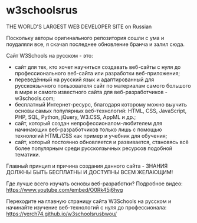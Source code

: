 # w3schoolsrus
 THE WORLD'S LARGEST WEB DEVELOPER SITE on Russian

Поскольку авторы оригинального репозитория сошли с ума и поудаляли все, я скачал последнее обновление бранча и залил сюда. 

 Сайт W3Schools на русском - это:
- сайт для тех, кто хочет научиться создавать веб-сайты с нуля до профессионального веб-сайта или разработки веб-приложения;
- переведённый на русский язык и адаптированный для русскоязычного пользователя сайт по материалам самого большого в мире и самого известного сайта для веб-разработчиков - w3schools.com;
- бесплатный Интернет-ресурс, благодаря которому можно выучить основы самых популярных веб-технологий: HTML, CSS, JavaScript, PHP, SQL, Python, jQuery, W3.CSS, AppML и др.;
- сайт, который создан непрофессионалом-любителем для начинающих веб-разработчиков только лишь с помощью технологий HTML/CSS как пример и учебник для обучения;
- сайт, который постоянно обновляется и развивается, становясь всё более популярным среди русскоязычных ресурсов подобной тематики. 

Главный принцип и причина создания данного сайта - ЗНАНИЯ ДОЛЖНЫ БЫТЬ БЕСПЛАТНЫ И ДОСТУПНЫ ВСЕМ ЖЕЛАЮЩИМ!

Где лучше всего изучать основы веб-разработки?
Подробное видео: https://www.youtube.com/embed/O0Rk45j6hyg

Переходите на главную страницу сайта W3Schools на русском и начинайте изучение веб-технологий с нуля до профессионала: https://yerch74.github.io/w3schoolsrusbwou/
